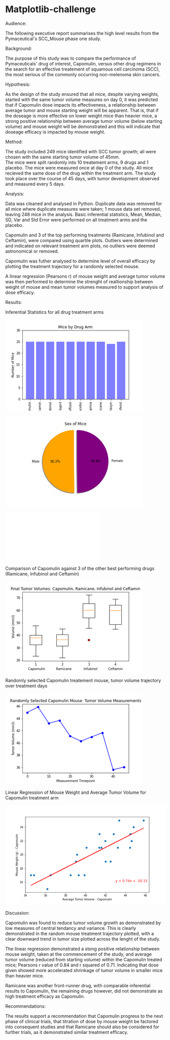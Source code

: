 # Matplotlib-challenge


Audience:

The following executive report summarises the high level results from the Pymaceutical's SCC_Mouse phase one study.  

Background:

The purpose of this study was to compare the performance of Pymaceuticals' drug of interest, Capomulin, versus other drug regimens in the search for an effective treatement of squamous cell carcinoma (SCC), the most serious of the commonly occurring non-melenoma skin cancers. 

Hypothesis:

As the design of the study ensured that all mice, despite varying weights, started with the same tumor volume measures on day 0, it was predicted that if Capomulin dose impacts its effectiveness, a relationship between average tumor and mouse starting weight will be apparent. That is, that if the doseage is more effective on lower weight mice than heavier mice, a strong positive relationship between average tumor volume (below starting volume) and mouse weight will be demonstrated and this will indicate that doseage efficacy is impacted by mouse weight. 

Method:

The study included 249 mice identified with SCC tumor growth; all were chosen with the same starting tumor volume of 45mm.   
The mice were split randomly into 10 treatement arms, 9 drugs and 1 placebo. 
The mice were measured once at day 0 of the study.
All mice recieved the same dose of the drug within the treatment arm.
The study took place over the course of 45 days, with tumor development observed and measured every 5 days. 

Analysis:

Data was cleaned and analysed in Python.  Duplicate data was removed for all mice where duplicate measures were taken; 1 mouse data set removed, leaving 248 mice in the analysis.
Basic inferential statistics, Mean, Median, SD, Var and Std Error were performed on all treatment arms and the placebo. 

Capomulin and 3 of the top performing treatments (Ramicane, Infubinol and Ceftamin), were compared using quartile plots. Outliers were determined and indicated on relevant treatment arm plots, no outliers were deemed astronomical or removed.  

Capomulin was futher analysed to determine level of overall efficacy by plotting the treatment trajectory for a randomly selected mouse.

A linear regression (Pearsons r) of mouse weight and average tumor volume was then performed to determine the strenght of realtionship between weight of mouse and mean tumor volumes measured to support analysis of dose efficacy. 


Results:

Inferential Statistics for all drug treatment arms

![mouse_drug](Images/mouse_drug.png)

![sex_piegrph](Images/sex_piegrph.png)

![pivot](Images/pivot.html)

Comparison of Capomulin against 3 of the other best performing drugs (Ramicane, Infubinol and Ceftamin) 

![boxes](Images/boxes.png)

Randomly selected Capomulin treatement mouse, tumor volume trajectory over treatment days

![mouse_line](Images/mouse_line.png)

Linear Regression of Mouse Weight and Average Tumor Volume for Capomulin treatment arm

![weight_av_TumorVol](Images/weight_av_TumorVol.png)

Discussion:

Capomulin was found to reduce tumor volume growth as demonstrated by low measures of central tendancy and variance.  This is clearly demonstrated in the random mouse treatment trajectory plotted, with a clear downward trend in tumor size plotted across the lenght of the study.  

The linear regression demonstrated a stong positive relationship between mouse weight, taken at the commencement of the study, and average tumor volume (reduced from starting volume) within the Capomulin treated mice; Pearsons r value of 0.84 and r squared of 0.71. Indicating that dose given showed more accelerated shrinkage of tumor volume in smaller mice than heavier mice. 

Ramicane was another front-runner drug, with comparable inferential results to Capomulin, the remaining drugs however, did not demonstrate as high treatment efficacy as Capomulin.  

Recommendations:

The results support a recommendation that Capomulin progress to the next phase of clinical trials, that titration of dose by mouse weight be factored into consequent studies and that Ramicane should also be considered for further trials, as it demonstrated similar treatment efficacy.


